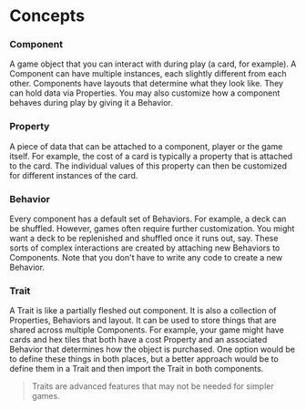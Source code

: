 # Concepts

### Component

A game object that you can interact with during play (a card, for example).
A Component can have multiple instances, each slightly different from each other.
Components have layouts that determine what they look like.
They can hold data via Properties. You may also customize how a component behaves
during play by giving it a Behavior.

### Property

A piece of data that can be attached to a component, player or the game itself.
For example, the cost of a card is typically a property that is attached to the card.
The individual values of this property can then be customized for different instances
of the card.

### Behavior

Every component has a default set of Behaviors. For example, a deck can be shuffled.
However, games often require further customization. You might want a deck to be replenished
and shuffled once it runs out, say. These sorts of complex interactions are created by attaching
new Behaviors to Components. Note that you don't have to write any code to create a new Behavior.

### Trait

A Trait is like a partially fleshed out component. It is also a collection of Properties, Behaviors
and layout. It can be used to store things that are shared across multiple Components.
For example, your game might have cards and hex tiles that both have a cost Property
and an associated Behavior that determines how the object is purchased. One option would
be to define these things in both places, but a better approach would be to define
them in a Trait and then import the Trait in both components.

> Traits are advanced features that may not be needed for simpler games.
